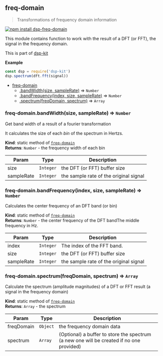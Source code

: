 <a name="module_freq-domain"></a>

## freq-domain
> Transformations of frequency domain information

[![npm install dsp-freq-domain](https://nodei.co/npm/dsp-freq-domain.png?mini=true)](https://npmjs.org/package/dsp-freq-domain/)

This module contains function to work with the result of a DFT (or FFT),
the signal in the frequency domain.

This is part of [dsp-kit](https://github.com/oramics/dsp-kit)

**Example**  
```js
const dsp = require('dsp-kit')
dsp.spectrum(dft.fft(signal))
```

* [freq-domain](#module_freq-domain)
    * [.bandWidth(size, sampleRate)](#module_freq-domain.bandWidth) ⇒ <code>Number</code>
    * [.bandFrequency(index, size, sampleRate)](#module_freq-domain.bandFrequency) ⇒ <code>Number</code>
    * [.spectrum(freqDomain, spectrum)](#module_freq-domain.spectrum) ⇒ <code>Array</code>

<a name="module_freq-domain.bandWidth"></a>

### freq-domain.bandWidth(size, sampleRate) ⇒ <code>Number</code>
Get band width of a result of a fourier transformation

It calculates the size of each _bin_ of the spectrum in Hertzs.

**Kind**: static method of <code>[freq-domain](#module_freq-domain)</code>  
**Returns**: <code>Number</code> - the frequency width of each bin  

| Param | Type | Description |
| --- | --- | --- |
| size | <code>Integer</code> | the DFT (or FFT) buffer size |
| sampleRate | <code>Integer</code> | the sample rate of the original signal |

<a name="module_freq-domain.bandFrequency"></a>

### freq-domain.bandFrequency(index, size, sampleRate) ⇒ <code>Number</code>
Calculates the center frequency of an DFT band (or bin)

**Kind**: static method of <code>[freq-domain](#module_freq-domain)</code>  
**Returns**: <code>Number</code> - the center frequency of the DFT bandThe middle frequency in Hz.  

| Param | Type | Description |
| --- | --- | --- |
| index | <code>Integer</code> | The index of the FFT band. |
| size | <code>Integer</code> | the DFT (or FFT) buffer size |
| sampleRate | <code>Integer</code> | the sample rate of the original signal |

<a name="module_freq-domain.spectrum"></a>

### freq-domain.spectrum(freqDomain, spectrum) ⇒ <code>Array</code>
Calculate the spectrum (amplitude magnitudes) of a DFT or FFT result (a
signal in the frequency domain)

**Kind**: static method of <code>[freq-domain](#module_freq-domain)</code>  
**Returns**: <code>Array</code> - the spectrum  

| Param | Type | Description |
| --- | --- | --- |
| freqDomain | <code>Object</code> | the frequency domain data |
| spectrum | <code>Array</code> | (Optional) a buffer to store the spectrum (a new one will be created if no one provided) |

